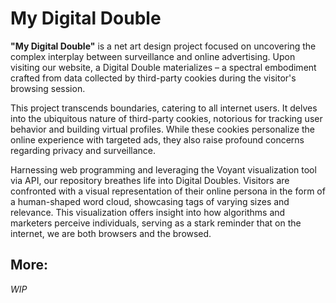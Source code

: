 # My Digital Double

**"My Digital Double"** is a net art design project focused on uncovering the complex interplay between surveillance and online advertising. Upon visiting our website, a Digital Double materializes – a spectral embodiment crafted from data collected by third-party cookies during the visitor's browsing session.

This project transcends boundaries, catering to all internet users. It delves into the ubiquitous nature of third-party cookies, notorious for tracking user behavior and building virtual profiles. While these cookies personalize the online experience with targeted ads, they also raise profound concerns regarding privacy and surveillance.

Harnessing web programming and leveraging the Voyant visualization tool via API, our repository breathes life into Digital Doubles. Visitors are confronted with a visual representation of their online persona in the form of a human-shaped word cloud, showcasing tags of varying sizes and relevance. This visualization offers insight into how algorithms and marketers perceive individuals, serving as a stark reminder that on the internet, we are both browsers and the browsed.

## More:
*WIP*

